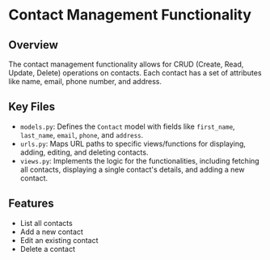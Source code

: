 
# Contact Management Functionality

## Overview
The contact management functionality allows for CRUD (Create, Read, Update, Delete) operations on contacts. Each contact has a set of attributes like name, email, phone number, and address.

## Key Files
- `models.py`: Defines the `Contact` model with fields like `first_name`, `last_name`, `email`, `phone`, and `address`.
- `urls.py`: Maps URL paths to specific views/functions for displaying, adding, editing, and deleting contacts.
- `views.py`: Implements the logic for the functionalities, including fetching all contacts, displaying a single contact's details, and adding a new contact.

## Features
- List all contacts
- Add a new contact
- Edit an existing contact
- Delete a contact

